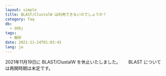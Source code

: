 ```yaml
---
layout: simple
title: BLAST/ClustalW は利用できないのでしょうか？
category: faq
db:
  - ddbj
tags: 
  - 解析
date: 2021-11-24T01:03:43
lang: ja
---
```


2021年11月19日に BLAST/ClustalW を休止いたしました。　　
BLAST については再開時期は未定です。

